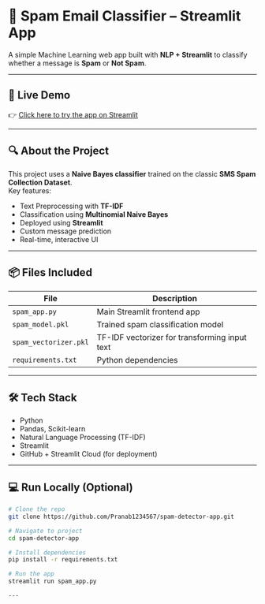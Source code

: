 # 📧 Spam Email Classifier – Streamlit App

A simple Machine Learning web app built with **NLP + Streamlit** to classify whether a message is **Spam** or **Not Spam**.

---

## 🚀 Live Demo

👉 [Click here to try the app on Streamlit](https://spam-detector-app-qfmofgmrtmkk6ajxaxfqzs.streamlit.app/)  

---

## 🔍 About the Project

This project uses a **Naive Bayes classifier** trained on the classic **SMS Spam Collection Dataset**.  
Key features:

- Text Preprocessing with **TF-IDF**
- Classification using **Multinomial Naive Bayes**
- Deployed using **Streamlit**
- Custom message prediction
- Real-time, interactive UI

---

## 📦 Files Included

| File | Description |
|------|-------------|
| `spam_app.py` | Main Streamlit frontend app |
| `spam_model.pkl` | Trained spam classification model |
| `spam_vectorizer.pkl` | TF-IDF vectorizer for transforming input text |
| `requirements.txt` | Python dependencies |

---

## 🛠️ Tech Stack

- Python
- Pandas, Scikit-learn
- Natural Language Processing (TF-IDF)
- Streamlit
- GitHub + Streamlit Cloud (for deployment)

---

## 💻 Run Locally (Optional)

```bash
# Clone the repo
git clone https://github.com/Pranab1234567/spam-detector-app.git

# Navigate to project
cd spam-detector-app

# Install dependencies
pip install -r requirements.txt

# Run the app
streamlit run spam_app.py

---




